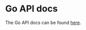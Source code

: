 # Go API docs

The Go API docs can be found [here](https://godoc.org/github.com/cloudstateio/go-support).